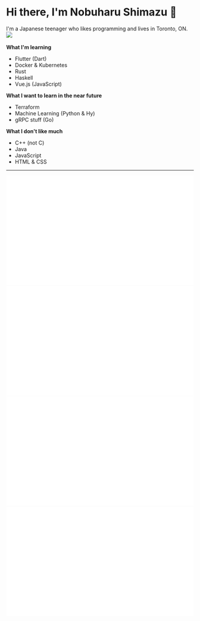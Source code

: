# Hi there, I'm Nobuharu Shimazu 👋

I'm a Japanese teenager who likes programming and lives in Toronto, ON. <img src="https://user-images.githubusercontent.com/60306074/160750010-f3fe0b78-0090-4f61-be39-9a9ba9f29b3a.gif" width="45"> 
<br>


**What I'm learning**
<!--  - Django & FastAPI & Flask (Python) -->
 - Flutter (Dart)
 - Docker & Kubernetes
 - Rust
 - Haskell
 - Vue.js (JavaScript)
 
**What I want to learn in the near future**
 - Terraform
 - Machine Learning (Python & Hy)
 - gRPC stuff (Go)
 
 **What I don't like much**
 - C++ (not C)
 - Java
 - JavaScript
 - HTML & CSS

---

<div align="center">

<!--
https://github.community/t/support-theme-context-for-images-in-light-vs-dark-mode/147981/84
-->
<a href="https://github.com/bichanna/github-stats#gh-dark-mode-only">
<img src="https://github.com/bichanna/github-stats/blob/master/generated/overview.svg#gh-dark-mode-only" />
<img src="https://github.com/bichanna/github-stats/blob/master/generated/languages.svg#gh-dark-mode-only" />
</a>
<a href="https://github.com/bichanna/github-stats#gh-light-mode-only">
<img src="https://github.com/bichanna/github-stats/blob/master/generated/overview.svg#gh-dark-mode-only#gh-light-mode-only" />
<img src="https://github.com/bichanna/github-stats/blob/master/generated/languages.svg#gh-dark-mode-only#gh-light-mode-only" />
</a>

</div>

<!-- 
[![Anurag's GitHub stats](https://github-readme-stats.vercel.app/api?username=bichanna&count_private=true&show_icons=true)](https://github.com/anuraghazra/github-readme-stats)

[![Top Langs](https://github-readme-stats.vercel.app/api/top-langs/?username=bichanna&layout=compact&langs_count=10)](https://github.com/anuraghazra/github-readme-stats)
 -->



